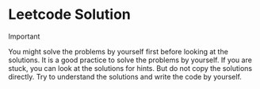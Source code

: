 # Leetcode Solution

> [!IMPORTANT]
>
> You might solve the problems by yourself first before looking at the solutions.
> It is a good practice to solve the problems by yourself.
> If you are stuck, you can look at the solutions for hints.
> But do not copy the solutions directly. Try to understand the solutions and write the code by yourself.
